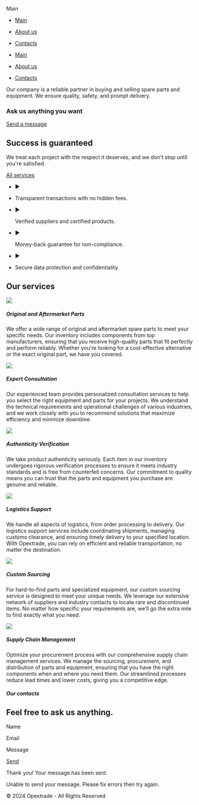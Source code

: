 Main



* [Main](Main.html)
* [About us](Main.html#sec-66c0)
* [Contacts](Main.html#carousel_3aaf)

* [Main](Main.html)
* [About us](Main.html#sec-66c0)
* [Contacts](Main.html#carousel_3aaf)

Our company is a reliable partner in buying and selling spare parts and equipment. We ensure quality, safety, and prompt delivery.

### Ask us anything you want

[Send a message](Main.html#carousel_3aaf)

Success is guaranteed
---------------------

We treat each project with the respect it deserves, and we don't stop until you're satisfied.

[All services](Main.html#sec-66c0)

* ►
* Transparent transactions with no hidden fees.
* ►

  Verified suppliers and certified products.
* ►

  Money-back guarantee for non-compliance.
* ►
* Secure data protection and confidentiality.

Our services
------------

![](images/107799.png)

##### Original and Aftermarket Parts

We offer a wide range of original and aftermarket spare parts to meet your specific needs. Our inventory includes components from top manufacturers, ensuring that you receive high-quality parts that fit perfectly and perform reliably. Whether you're looking for a cost-effective alternative or the exact original part, we have you covered.

![](images/2664605.png)

##### Expert Consultation

Our experienced team provides personalized consultation services to help you select the right equipment and parts for your projects. We understand the technical requirements and operational challenges of various industries, and we work closely with you to recommend solutions that maximize efficiency and minimize downtime.

![](images/33281.png)

##### Authenticity Verification

We take product authenticity seriously. Each item in our inventory undergoes rigorous verification processes to ensure it meets industry standards and is free from counterfeit concerns. Our commitment to quality means you can trust that the parts and equipment you purchase are genuine and reliable.

![](images/8324206.png)

##### Logistics Support

We handle all aspects of logistics, from order processing to delivery. Our logistics support services include coordinating shipments, managing customs clearance, and ensuring timely delivery to your specified location. With Opextrade, you can rely on efficient and reliable transportation, no matter the destination.

![](images/8499559.png)

##### Custom Sourcing

For hard-to-find parts and specialized equipment, our custom sourcing service is designed to meet your unique needs. We leverage our extensive network of suppliers and industry contacts to locate rare and discontinued items. No matter how specific your requirements are, we’ll go the extra mile to find exactly what you need.

![](images/supply-chain-management.png)

##### Supply Chain Management

Optimize your procurement process with our comprehensive supply chain management services. We manage the sourcing, procurement, and distribution of parts and equipment, ensuring that you have the right components when and where you need them. Our streamlined processes reduce lead times and lower costs, giving you a competitive edge.

##### Our contacts

Feel free to ask us anything.
-----------------------------

Name

Email

Message

[Send](#)

Thank you! Your message has been sent.

Unable to send your message. Please fix errors then try again.

© 2024 Opextrade - All Rights Reserved